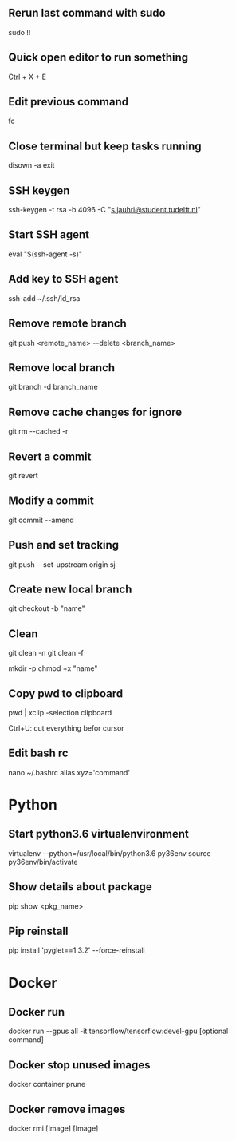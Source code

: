 ## Rerun last command with sudo
sudo !!

## Quick open editor to run something
Ctrl + X + E

## Edit previous command
fc

## Close terminal but keep tasks running
disown -a exit

## SSH keygen
ssh-keygen -t rsa -b 4096 -C "s.jauhri@student.tudelft.nl"

## Start SSH agent
eval "$(ssh-agent -s)"

## Add key to SSH agent
ssh-add ~/.ssh/id_rsa

## Remove remote branch
git push <remote_name> --delete <branch_name>

## Remove local branch
git branch -d branch_name

## Remove cache changes for ignore
git rm --cached <file> -r

## Revert a commit
git revert <hash-or-ref>

## Modify a commit
git commit --amend

## Push and set tracking
git push --set-upstream origin sj

## Create new local branch
git checkout -b "name"

## Clean
git clean -n
git clean -f

mkdir -p
chmod +x "name"

## Copy pwd to clipboard
pwd | xclip -selection clipboard

Ctrl+U: cut everything befor cursor

## Edit bash rc
nano ~/.bashrc
alias xyz='command' 

# Python

## Start python3.6 virtualenvironment
virtualenv --python=/usr/local/bin/python3.6 py36env
source py36env/bin/activate

## Show details about package
pip show <pkg_name>

## Pip reinstall
pip install 'pyglet==1.3.2' --force-reinstall

# Docker

## Docker run
docker run --gpus all -it tensorflow/tensorflow:devel-gpu [optional command]

## Docker stop unused images
docker container prune

## Docker remove images
docker rmi [Image] [Image]

